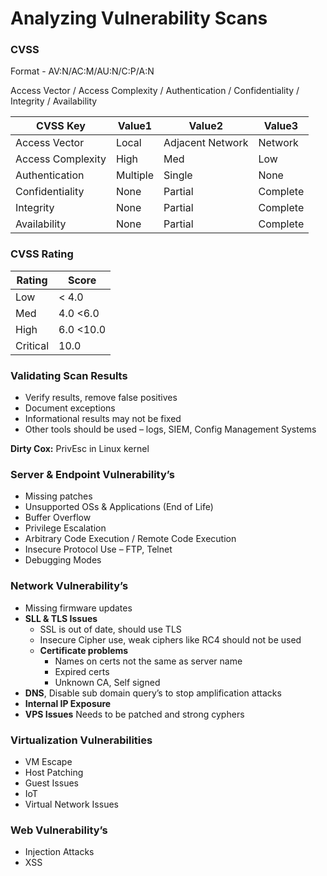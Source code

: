 # Analyzing Vulnerability Scans

### CVSS
Format - AV:N/AC:M/AU:N/C:P/A:N  

Access Vector / Access Complexity / Authentication / Confidentiality / Integrity / Availability 

|CVSS Key|Value1|Value2|Value3|
|-|-|-|-|
| Access Vector| Local |Adjacent Network|Network|
| Access Complexity |High|Med|Low|
| Authentication| Multiple| Single| None|
| Confidentiality|None| Partial | Complete| 
| Integrity|None| Partial | Complete|
| Availability|None| Partial | Complete|

### CVSS Rating

|Rating|Score|
|-|-|
|Low|< 4.0|
|Med|4.0  <6.0|
|High|6.0 <10.0|
|Critical|10.0|

### Validating Scan Results

-	Verify results, remove false positives   
-	Document exceptions  
-	Informational results may not be fixed  
-	Other tools should be used – logs, SIEM, Config Management Systems  

**Dirty Cox:** PrivEsc in Linux kernel

### Server & Endpoint Vulnerability’s 
-	Missing patches
-	Unsupported OSs & Applications (End of Life)
-	Buffer Overflow
-	Privilege Escalation
-	Arbitrary Code Execution / Remote Code Execution
-	Insecure Protocol Use – FTP, Telnet
-	Debugging Modes

### Network Vulnerability’s

- Missing firmware updates  
- **SLL & TLS Issues**  
  - SSL is out of date, should use TLS  
  - Insecure Cipher use, weak ciphers like RC4 should not be used  
  - **Certificate problems**  
    - Names on certs not the same as server name  
    - Expired certs  
    - Unknown CA, Self signed  
- **DNS**, Disable sub domain query’s to stop amplification attacks  
- **Internal IP Exposure**  
- **VPS Issues** Needs to be patched and strong cyphers  

### Virtualization Vulnerabilities
-	VM Escape
-	Host Patching
-	Guest Issues
-	IoT
-	Virtual Network Issues

### Web Vulnerability’s
- Injection Attacks
- XSS





